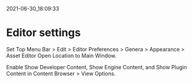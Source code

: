 2021-06-30_18:09:33

# Editor settings

Set Top Menu Bar > Edit > Editor Preferences > Genera > Appearance > Asset Editor Open Location to Main Window.

Enable Show Developer Content, Show Engine Content, and Show Plugin Content in Content Browser > View Options.